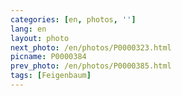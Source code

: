 ```yaml
---
categories: [en, photos, '']
lang: en
layout: photo
next_photo: /en/photos/P0000323.html
picname: P0000384
prev_photo: /en/photos/P0000385.html
tags: [Feigenbaum]
---
```

